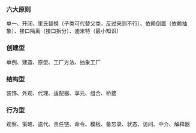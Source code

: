 
### 六大原则
单一、开闭、里氏替换（子类可代替父类，反过来则不行）、依赖倒置（依赖抽象）、接口隔离（接口拆分）、迪米特（最小知识）

### 创建型
单例、建造、原型、工厂方法、抽象工厂
### 结构型
装饰、外观、代理、适配器、享元、组合、桥接
### 行为型
观察、策略、迭代、责任链、命令、模板、备忘录、状态、访问、中介、解释器